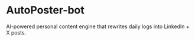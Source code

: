 # AutoPoster-bot
AI-powered personal content engine that rewrites daily logs into LinkedIn + X posts.
